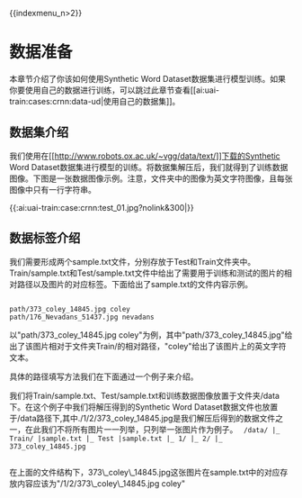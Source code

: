 {{indexmenu_n>2}}

# 数据准备
本章节介绍了你该如何使用Synthetic Word Dataset数据集进行模型训练。如果你要使用自己的数据进行训练，可以跳过此章节查看[[ai:uai-train:cases:crnn:data-ud|使用自己的数据集]]。
## 数据集介绍
我们使用在[[http://www.robots.ox.ac.uk/~vgg/data/text/]]下载的Synthetic Word Dataset数据集进行模型的训练。将数据集解压后，我们就得到了训练数据图像。下图是一张数据图像示例。注意，文件夹中的图像为英文字符图像，且每张图像中只有一行字符串。

{{:ai:uai-train:case:crnn:test_01.jpg?nolink&300|}}

## 数据标签介绍
我们需要形成两个sample.txt文件，分别存放于Test和Train文件夹中。Train/sample.txt和Test/sample.txt文件中给出了需要用于训练和测试的图片的相对路径以及图片的对应标签。下面给出了sample.txt的文件内容示例。

<code>
path/373_coley_14845.jpg coley
path/176_Nevadans_51437.jpg nevadans
</code>

以"path/373\_coley\_14845.jpg coley"为例，其中"path/373\_coley\_14845.jpg"给出了该图片相对于文件夹Train/的相对路径，"coley"给出了该图片上的英文字符文本。

具体的路径填写方法我们在下面通过一个例子来介绍。

我们将Train/sample.txt、Test/sample.txt和训练数据图像放置于文件夹/data下。在这个例子中我们将解压得到的Synthetic Word Dataset数据文件也放置于/data路径下,其中./1/2/373\_coley\_14845.jpg是我们解压后得到的数据文件之一，在此我们不将所有图片一一列举，只列举一张图片作为例子。
<code>
/data/
   |_ Train/
     |sample.txt
   |_ Test
     |sample.txt
   |_ 1/
      |_ 2/
	   |_ 373_coley_14845.jpg

</code>
在上面的文件结构下，373\_coley\_14845.jpg这张图片在sample.txt中的对应存放内容应该为"/1/2/373\_coley\_14845.jpg  coley"

